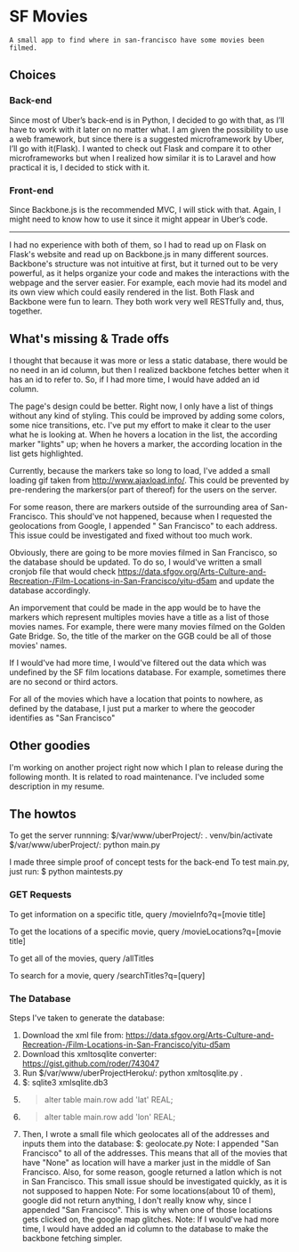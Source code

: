 # SF Movies
	A small app to find where in san-francisco have some movies been filmed.
	
## Choices

### Back-end

Since most of Uber’s back-end is in Python, I decided to go with that, as I’ll have to work with it later on no matter what.
I am given the possibility to use a web framework, but since there is a suggested microframework by Uber, I’ll go with it(Flask).
I wanted to check out Flask and compare it to other microframeworks but when I realized how similar it is to Laravel and how practical it is, I decided to stick with it.

### Front-end

Since Backbone.js is the recommended MVC, I will stick with that. Again, I might need to know how to use it since it might appear in Uber’s code.

---

I had no experience with both of them, so I had to read up on Flask on Flask's website and read up on Backbone.js in many different sources.
Backbone's structure was not intuitive at first, but it turned out to be very powerful, as it helps organize your code and makes the interactions with the webpage and the server easier. For example, each movie had its model and its own view which could easily rendered in the list.
Both Flask and Backbone were fun to learn. They both work very well RESTfully and, thus, together.

## What's missing & Trade offs

I thought that because it was more or less a static database, there would be no need in an id column, but then I realized backbone fetches better when it has an id to refer to. So, if I had more time, I would have added an id column.

The page's design could be better. Right now, I only have a list of things without any kind of styling. This could be improved by adding some colors, some nice transitions, etc. I've put my effort to make it clear to the user what he is looking at. When he hovers a location in the list, the according marker "lights" up; when he hovers a marker, the according location in the list gets highlighted.

Currently, because the markers take so long to load, I've added a small loading gif taken from http://www.ajaxload.info/. This could be prevented by pre-rendering the markers(or part of thereof) for the users on the server. 

For some reason, there are markers outside of the surrounding area of San-Francisco. This should've not happened, because when I requested the geolocations from Google, I appended " San Francisco" to each address. This issue could be investigated and fixed without too much work.

Obviously, there are going to be more movies filmed in San Francisco, so the database should be updated. To do so, I would've written a small cronjob file that would check https://data.sfgov.org/Arts-Culture-and-Recreation-/Film-Locations-in-San-Francisco/yitu-d5am and update the database accordingly.

An imporvement that could be made in the app would be to have the markers which represent multiples movies have a title as a list of those movies names. For example, there were many movies filmed on the Golden Gate Bridge. So, the title of the marker on the GGB could be all of those movies' names.

If I would've had more time, I would've filtered out the data which was undefined by the SF film locations database. For example, sometimes there are no second or third actors.

For all of the movies which have a location that points to nowhere, as defined by the database, I just put a marker to where the geocoder identifies as "San Francisco"

## Other goodies

I'm working on another project right now which I plan to release during the following month. It is related to road maintenance. I've included some description in my resume.

## The howtos

To get the server runnning:
$/var/www/uberProject/: . venv/bin/activate
$/var/www/uberProject/: python main.py

I made three simple proof of concept tests for the back-end
To test main.py, just run: $ python maintests.py

### GET Requests

To get information on a specific title, query
	/movieInfo?q=[movie title]

To get the locations of a specific movie, query
	/movieLocations?q=[movie title]

To get all of the movies, query 
	/allTitles

To search for a movie, query 
	/searchTitles?q=[query]

### The Database

Steps I've taken to generate the database:
1. Download the xml file from: https://data.sfgov.org/Arts-Culture-and-Recreation-/Film-Locations-in-San-Francisco/yitu-d5am
2. Download this xmltosqlite converter: https://gist.github.com/roder/743047 
3. Run $/var/www/uberProjectHeroku/: python xmltosqlite.py . 
4. $: sqlite3 xmlsqlite.db3 
5. 	>alter table main.row add 'lat' REAL;
6. 	>alter table main.row add 'lon' REAL;
7. Then, I wrote a small file which geolocates all of the addresses and inputs them into the database: $: geolocate.py
Note: I appended "San Francisco" to all of the addresses. This means that all of the movies that have "None" as location will have a marker just in the middle of San Francisco. Also, for some reason, google returned a latlon which is not in San Francisco. This small issue should be investigated quickly, as it is not supposed to happen
Note: For some locations(about 10 of them), google did not return anything, I don't really know why, since I appended "San Francisco". This is why when one of those locations gets clicked on, the google map glitches.
Note: If I would've had more time, I would have added an id column to the database to make the backbone fetching simpler.


